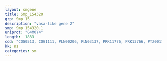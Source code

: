 ```yaml
---
layout: smgene
title: Smp_154320
grp: Smp_15
description: "vasa-like gene 2"
smp: Smp_154320.1
uniprot: "G4M0Y4"
length:  1833
cdd: "COG0513, COG1111, PLN00206, PLN03137, PRK11776, PRK13766, PTZ00110, TIGR01389, cd00079, cd00268, cl21455, pfam00270, pfam00271, smart00487, smart00490"
kk: ns
categories: sm
---
```

